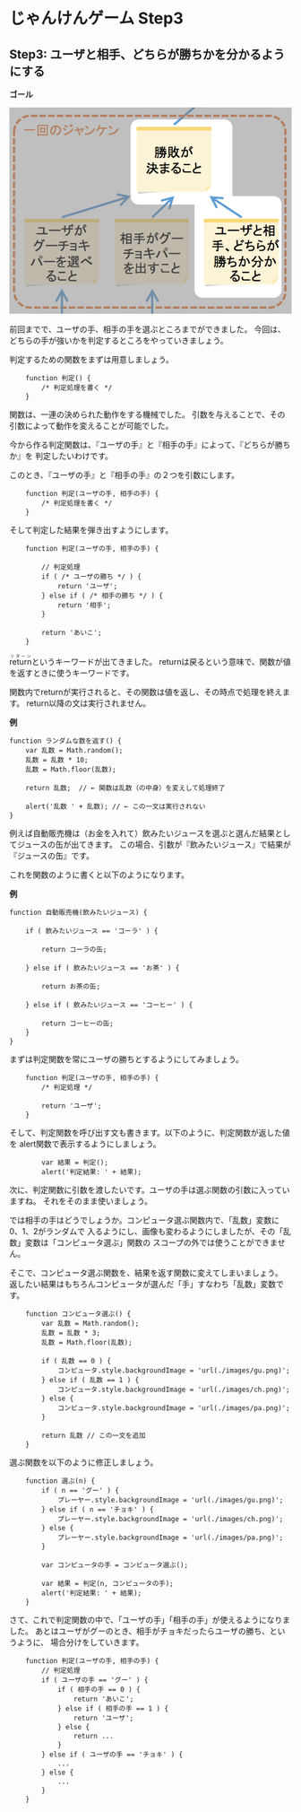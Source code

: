 じゃんけんゲーム Step3
=========================

## Step3: ユーザと相手、どちらが勝ちかを分かるようにする

**ゴール**

![Step3のゴール](https://github.com/TechZemi/Janken/blob/master/README/Step3.png?raw=true)

前回までで、ユーザの手、相手の手を選ぶところまでができました。
今回は、どちらの手が強いかを判定するところをやっていきましょう。

判定するための関数をまずは用意しましょう。

```
    function 判定() {
        /* 判定処理を書く */
    }
```

関数は、一連の決められた動作をする機械でした。
引数を与えることで、その引数によって動作を変えることが可能でした。

今から作る判定関数は、『ユーザの手』と『相手の手』によって、『どちらが勝ちか』を
判定したいわけです。

このとき、『ユーザの手』と『相手の手』の２つを引数にします。


```
    function 判定(ユーザの手, 相手の手) {
        /* 判定処理を書く */
    }
```

そして判定した結果を弾き出すようにします。

```
    function 判定(ユーザの手, 相手の手) {
        
        // 判定処理
        if ( /* ユーザの勝ち */ ) {
            return 'ユーザ';    
        } else if ( /* 相手の勝ち */ ) {
            return '相手';    
        } 
        
        return 'あいこ';
    }
```

<ruby><rb>return</rb><rt>リターン</rt></ruby>というキーワードが出てきました。
returnは戻るという意味で、関数が値を返すときに使うキーワードです。

関数内でreturnが実行されると、その関数は値を返し、その時点で処理を終えます。
return以降の文は実行されません。

**例**
```
function ランダムな数を返す() {
    var 乱数 = Math.random();
    乱数 = 乱数 * 10;
    乱数 = Math.floor(乱数);
    
    return 乱数;  // ← 関数は乱数（の中身）を変えして処理終了
    
    alert('乱数 ' + 乱数); // ← この一文は実行されない
}
```

例えば自動販売機は（お金を入れて）飲みたいジュースを選ぶと選んだ結果としてジュースの缶が出てきます。
この場合、引数が『飲みたいジュース』で結果が『ジュースの缶』です。

これを関数のように書くと以下のようになります。

**例** 

```
function 自動販売機(飲みたいジュース) {

    if ( 飲みたいジュース == 'コーラ' ) {
        
        return コーラの缶;
        
    } else if ( 飲みたいジュース == 'お茶' ) {
        
        return お茶の缶;
        
    } else if ( 飲みたいジュース == 'コーヒー' ) {
        
        return コーヒーの缶;
    }
}
```

まずは判定関数を常にユーザの勝ちとするようにしてみましょう。

```
    function 判定(ユーザの手, 相手の手) {
        /* 判定処理 */
        
        return 'ユーザ';
    }
```

そして、判定関数を呼び出す文も書きます。以下のように、判定関数が返した値を
alert関数で表示するようにしましょう。

```
        var 結果 = 判定();
        alert('判定結果: ' + 結果);
```

次に、判定関数に引数を渡したいです。ユーザの手は選ぶ関数の引数に入っていますね。
それをそのまま使いましょう。

では相手の手はどうでしょうか。コンピュータ選ぶ関数内で、「乱数」変数に0、1、2がランダムで
入るようにし、画像も変わるようにしましたが、その「乱数」変数は「コンピュータ選ぶ」関数の
スコープの外では使うことができません。

そこで、コンピュータ選ぶ関数を、結果を返す関数に変えてしまいましょう。
返したい結果はもちろんコンピュータが選んだ「手」すなわち「乱数」変数です。

```
    function コンピュータ選ぶ() {
        var 乱数 = Math.random();
        乱数 = 乱数 * 3;
        乱数 = Math.floor(乱数);
        
        if ( 乱数 == 0 ) {
            コンピュータ.style.backgroundImage = 'url(./images/gu.png)';
        } else if ( 乱数 == 1 ) {
            コンピュータ.style.backgroundImage = 'url(./images/ch.png)';
        } else {
            コンピュータ.style.backgroundImage = 'url(./images/pa.png)';
        }
        
        return 乱数 // この一文を追加
    }
```

選ぶ関数を以下のように修正しましょう。

```
    function 選ぶ(n) {
        if ( n == 'グー' ) {
            プレーヤー.style.backgroundImage = 'url(./images/gu.png)';
        } else if ( n == 'チョキ' ) {
            プレーヤー.style.backgroundImage = 'url(./images/ch.png)';
        } else {
            プレーヤー.style.backgroundImage = 'url(./images/pa.png)';
        }
        
        var コンピュータの手 = コンピュータ選ぶ();
        
        var 結果 = 判定(n, コンピュータの手);
        alert('判定結果: ' + 結果);
    }
```

さて、これで判定関数の中で、「ユーザの手」「相手の手」が使えるようになりました。
あとはユーザがグーのとき、相手がチョキだったらユーザの勝ち、というように、
場合分けをしていきます。


```
    function 判定(ユーザの手, 相手の手) {
        // 判定処理
        if ( ユーザの手 == 'グー' ) {
            if ( 相手の手 == 0 ) {
                return 'あいこ';
            } else if ( 相手の手 == 1 ) {
                return 'ユーザ';
            } else {
                return ...
            }
        } else if ( ユーザの手 == 'チョキ' ) {
            ...
        } else {
            ...
        }
    }
```